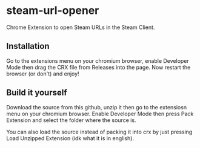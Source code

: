 # steam-url-opener

Chrome Extension to open Steam URLs in the Steam Client.

## Installation
Go to the extensions menu on your chromium browser, enable Developer Mode then drag the CRX file from Releases into the page. Now restart the browser (or don't) and enjoy!

## Build it yourself
Download the source from this github, unzip it then go to the extensiosn menu on your chromium browser. Enable Developer Mode then press Pack Extension and select the folder where the source is.

You can also load the source instead of packing it into crx by just pressing Load Unzipped Extension (idk what it is in english).
